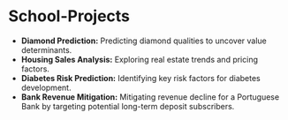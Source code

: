# School-Projects
- **Diamond Prediction:** Predicting diamond qualities to uncover value determinants.
- **Housing Sales Analysis:** Exploring real estate trends and pricing factors.
- **Diabetes Risk Prediction:** Identifying key risk factors for diabetes development.
- **Bank Revenue Mitigation:** Mitigating revenue decline for a Portuguese Bank by targeting potential long-term deposit subscribers.
